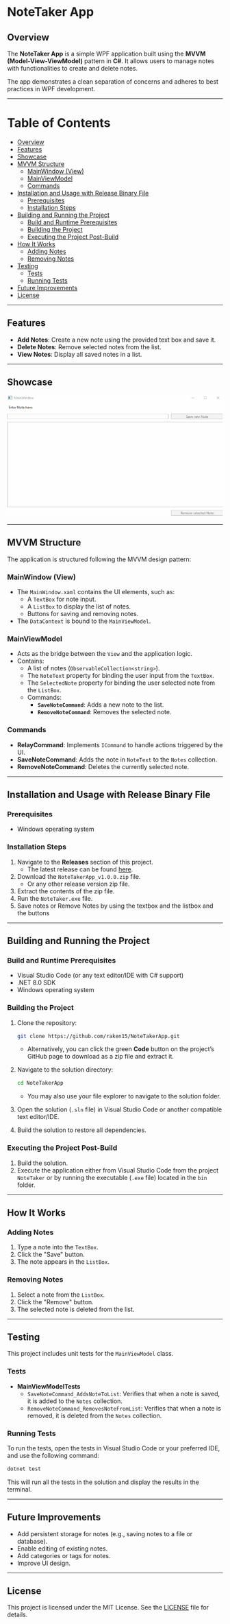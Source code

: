 # NoteTaker App

## Overview

The **NoteTaker App** is a simple WPF application built using the **MVVM (Model-View-ViewModel)** pattern in **C#**. It allows users to manage notes with functionalities to create and delete notes. 

The app demonstrates a clean separation of concerns and adheres to best practices in WPF development.

---

# Table of Contents

- [Overview](#overview)
- [Features](#features)
- [Showcase](#showcase)
- [MVVM Structure](#mvvm-structure)
  - [MainWindow (View)](#mainwindow-view)
  - [MainViewModel](#mainviewmodel)
  - [Commands](#commands)
- [Installation and Usage with Release Binary File](#installation-and-usage-with-release-binary-file)
  - [Prerequisites](#prerequisites)
  - [Installation Steps](#installation-steps)
- [Building and Running the Project](#building-and-running-the-project)
  - [Build and Runtime Prerequisites](#build-and-runtime-prerequisites)
  - [Building the Project](#building-the-project)
  - [Executing the Project Post-Build](#executing-the-project-post-build)
- [How It Works](#how-it-works)
  - [Adding Notes](#adding-notes)
  - [Removing Notes](#removing-notes)
- [Testing](#testing)
  - [Tests](#tests)
  - [Running Tests](#running-tests)
- [Future Improvements](#future-improvements)
- [License](#license)

---

## Features

- **Add Notes**: Create a new note using the provided text box and save it.
- **Delete Notes**: Remove selected notes from the list.
- **View Notes**: Display all saved notes in a list.

---

## Showcase

![NoteTaker App Showcase](Images/NoteTakerShowcase.gif)

---

## MVVM Structure

The application is structured following the MVVM design pattern:

### **MainWindow (View)**
- The `MainWindow.xaml` contains the UI elements, such as:
  - A `TextBox` for note input.
  - A `ListBox` to display the list of notes.
  - Buttons for saving and removing notes.
- The `DataContext` is bound to the `MainViewModel`.

### **MainViewModel**
- Acts as the bridge between the `View` and the application logic.
- Contains:
  - A list of notes (`ObservableCollection<string>`).
  - The `NoteText` property for binding the user input from the `TextBox`.
  - The `SelectedNote` property for binding the user selected note from the `ListBox`.
  - Commands:
    - **`SaveNoteCommand`**: Adds a new note to the list.
    - **`RemoveNoteCommand`**: Removes the selected note.

### **Commands**
- **RelayCommand**: Implements `ICommand` to handle actions triggered by the UI.
- **SaveNoteCommand**: Adds the note in `NoteText` to the `Notes` collection.
- **RemoveNoteCommand**: Deletes the currently selected note.

---

## Installation and Usage with Release Binary File

### Prerequisites

- Windows operating system

### Installation Steps

1. Navigate to the **Releases** section of this project.
   - The latest release can be found [here](https://github.com/raken15/NoteTakerApp/releases/).
2. Download the `NoteTakerApp_v1.0.0.zip` file.
   - Or any other release version zip file.
4. Extract the contents of the zip file.
5. Run the `NoteTaker.exe` file.
6. Save notes or Remove Notes by using the textbox and the listbox and the buttons

---

## Building and Running the Project

### Build and Runtime Prerequisites

- Visual Studio Code (or any text editor/IDE with C# support)
- .NET 8.0 SDK
- Windows operating system

### Building the Project

1. Clone the repository:
    ```bash
    git clone https://github.com/raken15/NoteTakerApp.git
    ```
   - Alternatively, you can click the green **Code** button on the project’s GitHub page to download as a zip file and extract it.
   
2. Navigate to the solution directory:
    ```bash
    cd NoteTakerApp
    ```
   - You may also use your file explorer to navigate to the solution folder.

3. Open the solution (`.sln` file) in Visual Studio Code or another compatible text editor/IDE.

4. Build the solution to restore all dependencies.

### Executing the Project Post-Build

1. Build the solution.
2. Execute the application either from Visual Studio Code from the project `NoteTaker` or by running the executable (`.exe` file) located in the `bin` folder.
---

## How It Works

### Adding Notes
1. Type a note into the `TextBox`.
2. Click the "Save" button.
3. The note appears in the `ListBox`.

### Removing Notes
1. Select a note from the `ListBox`.
2. Click the "Remove" button.
3. The selected note is deleted from the list.

---

## Testing

This project includes unit tests for the `MainViewModel` class.

### Tests

- **MainViewModelTests**
  - `SaveNoteCommand_AddsNoteToList`: Verifies that when a note is saved, it is added to the `Notes` collection.
  - `RemoveNoteCommand_RemovesNoteFromList`: Verifies that when a note is removed, it is deleted from the `Notes` collection.

### Running Tests

To run the tests, open the tests in Visual Studio Code or your preferred IDE, and use the following command:
```bash
dotnet test
```
This will run all the tests in the solution and display the results in the terminal.

---

## Future Improvements
- Add persistent storage for notes (e.g., saving notes to a file or database).
- Enable editing of existing notes.
- Add categories or tags for notes.
- Improve UI design.

---

## License

This project is licensed under the MIT License. See the [LICENSE](LICENSE) file for details.
